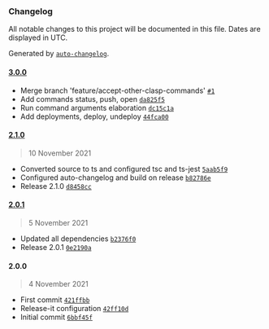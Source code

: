 ### Changelog

All notable changes to this project will be documented in this file. Dates are displayed in UTC.

Generated by [`auto-changelog`](https://github.com/CookPete/auto-changelog).

#### [3.0.0](https://github.com/fantonangeli/multi-clasp2/compare/2.1.0...3.0.0)

- Merge branch 'feature/accept-other-clasp-commands' [`#1`](https://github.com/fantonangeli/multi-clasp2/issues/1)
- Add commands status, push, open [`da825f5`](https://github.com/fantonangeli/multi-clasp2/commit/da825f5cd3ab4ce9d92060ed3c248022f08c6e41)
- Run command arguments elaboration [`dc15c1a`](https://github.com/fantonangeli/multi-clasp2/commit/dc15c1aef613d4c86472afec02b0cd896355dc73)
- Add deployments, deploy, undeploy [`44fca00`](https://github.com/fantonangeli/multi-clasp2/commit/44fca00a8c2a7e215b77dc27ab140250dc2fbcac)

#### [2.1.0](https://github.com/fantonangeli/multi-clasp2/compare/2.0.1...2.1.0)

> 10 November 2021

- Converted source to ts and configured tsc and ts-jest [`5aab5f9`](https://github.com/fantonangeli/multi-clasp2/commit/5aab5f92d592a75ab57f82b6d2b858bc42d8127e)
- Configured auto-changelog and build on release [`b82786e`](https://github.com/fantonangeli/multi-clasp2/commit/b82786e1e559eac70cde8b43249e217d6a2b45a9)
- Release 2.1.0 [`d8458cc`](https://github.com/fantonangeli/multi-clasp2/commit/d8458cc189b22e0a8b799ed368e19840c0c3f286)

#### [2.0.1](https://github.com/fantonangeli/multi-clasp2/compare/2.0.0...2.0.1)

> 5 November 2021

- Updated all dependencies [`b2376f0`](https://github.com/fantonangeli/multi-clasp2/commit/b2376f05ee38a048f9a0fc76663605e272da14e2)
- Release 2.0.1 [`0e2190a`](https://github.com/fantonangeli/multi-clasp2/commit/0e2190a57b62b9907bba6534adc03e388a87a555)

#### 2.0.0

> 4 November 2021

- First commit [`421ffbb`](https://github.com/fantonangeli/multi-clasp2/commit/421ffbbb515119a6eb0f85116b8b8acb7c37a13f)
- Release-it configuration [`42ff10d`](https://github.com/fantonangeli/multi-clasp2/commit/42ff10d3940ffdd495c1e802051438de2f7199fc)
- Initial commit [`6bbf45f`](https://github.com/fantonangeli/multi-clasp2/commit/6bbf45f982b975796ead365da2c28ce15efc753d)
